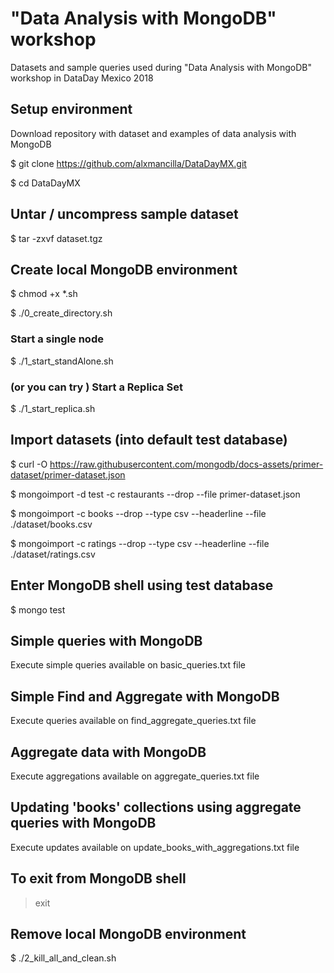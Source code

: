# "Data Analysis with MongoDB" workshop 

Datasets and sample queries used during "Data Analysis with MongoDB" workshop in DataDay Mexico 2018 

## Setup  environment

Download repository with dataset and examples of data analysis with MongoDB

$ git clone https://github.com/alxmancilla/DataDayMX.git

$ cd DataDayMX

## Untar / uncompress sample dataset

$ tar -zxvf dataset.tgz 

## Create local MongoDB environment 
$ chmod +x *.sh

$ ./0_create_directory.sh 

### Start a single node 
$ ./1_start_standAlone.sh 

### (or you can try ) Start a Replica Set
$ ./1_start_replica.sh 


## Import datasets (into default test database)

$ curl -O  https://raw.githubusercontent.com/mongodb/docs-assets/primer-dataset/primer-dataset.json

$ mongoimport -d test -c restaurants --drop --file primer-dataset.json

$ mongoimport  -c books --drop --type csv --headerline --file ./dataset/books.csv 

$ mongoimport  -c ratings --drop --type csv --headerline --file ./dataset/ratings.csv 

## Enter MongoDB shell using test database 

$ mongo test

## Simple queries with MongoDB  

Execute simple queries available on basic_queries.txt file

## Simple Find and Aggregate  with MongoDB  

Execute queries available on find_aggregate_queries.txt file

## Aggregate data with MongoDB  

Execute aggregations available on aggregate_queries.txt file

## Updating 'books' collections using aggregate queries with MongoDB  

Execute updates available on update_books_with_aggregations.txt file

## To exit from MongoDB shell

> exit

## Remove local MongoDB environment 

$ ./2_kill_all_and_clean.sh 



